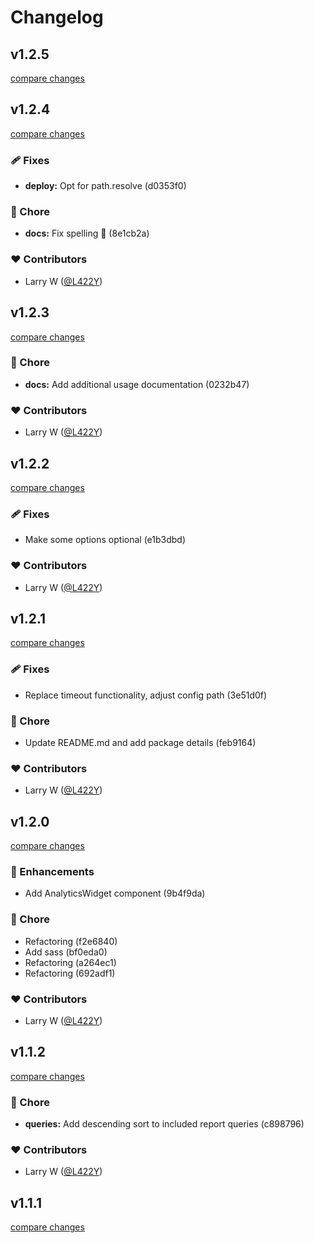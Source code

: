 # Changelog


## v1.2.5

[compare changes](https://undefined/undefined/compare/v0.0.4...v1.2.5)

## v1.2.4

[compare changes](https://undefined/undefined/compare/v1.2.3...v1.2.4)


### 🩹 Fixes

  - **deploy:** Opt for path.resolve (d0353f0)

### 🏡 Chore

  - **docs:** Fix spelling 🫠 (8e1cb2a)

### ❤️  Contributors

- Larry W ([@L422Y](http://github.com/L422Y))

## v1.2.3

[compare changes](https://undefined/undefined/compare/v1.2.2...v1.2.3)


### 🏡 Chore

  - **docs:** Add additional usage documentation (0232b47)

### ❤️  Contributors

- Larry W ([@L422Y](http://github.com/L422Y))

## v1.2.2

[compare changes](https://undefined/undefined/compare/v1.2.1...v1.2.2)


### 🩹 Fixes

  - Make some options optional (e1b3dbd)

### ❤️  Contributors

- Larry W ([@L422Y](http://github.com/L422Y))

## v1.2.1

[compare changes](https://undefined/undefined/compare/v1.2.0...v1.2.1)


### 🩹 Fixes

  - Replace timeout functionality, adjust config path (3e51d0f)

### 🏡 Chore

  - Update README.md and add package details (feb9164)

### ❤️  Contributors

- Larry W ([@L422Y](http://github.com/L422Y))

## v1.2.0

[compare changes](https://undefined/undefined/compare/v1.1.2...v1.2.0)


### 🚀 Enhancements

  - Add AnalyticsWidget component (9b4f9da)

### 🏡 Chore

  - Refactoring (f2e6840)
  - Add sass (bf0eda0)
  - Refactoring (a264ec1)
  - Refactoring (692adf1)

### ❤️  Contributors

- Larry W ([@L422Y](http://github.com/L422Y))

## v1.1.2

[compare changes](https://undefined/undefined/compare/v1.1.1...v1.1.2)


### 🏡 Chore

  - **queries:** Add descending sort to included report queries (c898796)

### ❤️  Contributors

- Larry W ([@L422Y](http://github.com/L422Y))

## v1.1.1

[compare changes](https://undefined/undefined/compare/v1.1.0...v1.1.1)

